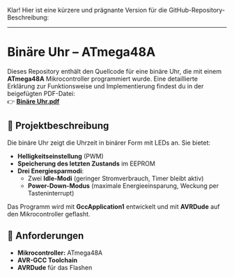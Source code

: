 Klar! Hier ist eine kürzere und prägnante Version für die GitHub-Repository-Beschreibung:

---

# Binäre Uhr – ATmega48A

Dieses Repository enthält den Quellcode für eine binäre Uhr, die mit einem **ATmega48A** Mikrocontroller programmiert wurde. Eine detaillierte Erklärung zur Funktionsweise und Implementierung findest du in der beigefügten PDF-Datei:  
👉 **[Binäre Uhr.pdf](./Bineare_Uhr.pdf)**

## 📌 Projektbeschreibung

Die binäre Uhr zeigt die Uhrzeit in binärer Form mit LEDs an. Sie bietet:

- **Helligkeitseinstellung** (PWM)
- **Speicherung des letzten Zustands** im EEPROM
- **Drei Energiesparmodi**:  
  - Zwei **Idle-Modi** (geringer Stromverbrauch, Timer bleibt aktiv)
  - **Power-Down-Modus** (maximale Energieeinsparung, Weckung per Tasteninterrupt)

Das Programm wird mit **GccApplication1** entwickelt und mit **AVRDude** auf den Mikrocontroller geflasht.

## 🔧 Anforderungen

- **Mikrocontroller:** ATmega48A
- **AVR-GCC Toolchain**  
- **AVRDude** für das Flashen
